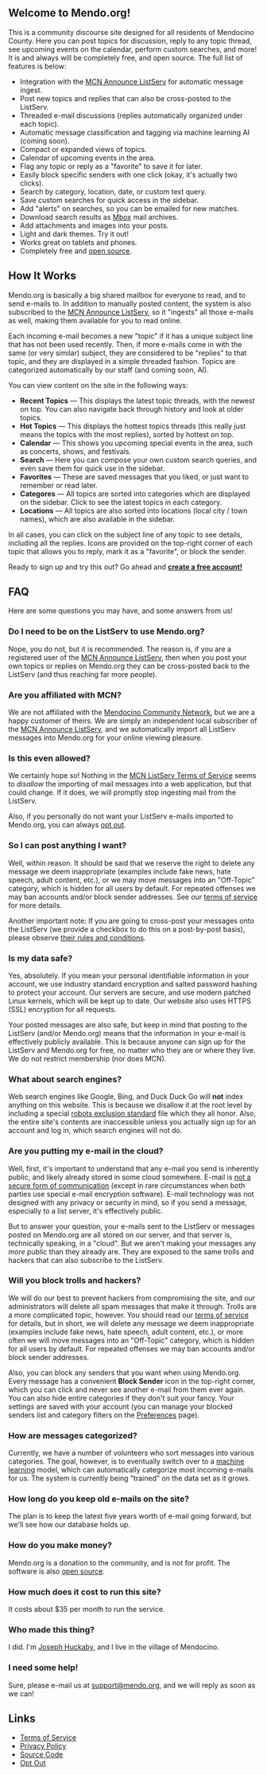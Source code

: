 ## Welcome to Mendo.org!

This is a community discourse site designed for all residents of Mendocino County.  Here you can post topics for discussion, reply to any topic thread, see upcoming events on the calendar, perform custom searches, and more!  It is and always will be completely free, and open source.  The full list of features is below:

- Integration with the [MCN Announce ListServ](http://www.mcn.org/email/listserv.html) for automatic message ingest.
- Post new topics and replies that can also be cross-posted to the ListServ.
- Threaded e-mail discussions (replies automatically organized under each topic).
- Automatic message classification and tagging via machine learning AI (coming soon).
- Compact or expanded views of topics.
- Calendar of upcoming events in the area.
- Flag any topic or reply as a "favorite" to save it for later.
- Easily block specific senders with one click (okay, it's actually two clicks).
- Search by category, location, date, or custom text query.
- Save custom searches for quick access in the sidebar.
- Add "alerts" on searches, so you can be emailed for new matches.
- Download search results as [Mbox](https://en.wikipedia.org/wiki/Mbox) mail archives.
- Add attachments and images into your posts.
- Light and dark themes.  <span class="link" style="user-select:none" onMouseUp="$P().toggleTheme()">Try it out!</span>
- Works great on tablets and phones.
- Completely free and [open source](https://github.com/jhuckaby/mendo.org).

## How It Works

Mendo.org is basically a big shared mailbox for everyone to read, and to send e-mails to.  In addition to manually posted content, the system is also subscribed to the [MCN Announce ListServ](http://www.mcn.org/email/listserv.html), so it "ingests" all those e-mails as well, making them available for you to read online.

Each incoming e-mail becomes a new "topic" if it has a unique subject line that has not been used recently.  Then, if more e-mails come in with the same (or very similar) subject, they are considered to be "replies" to that topic, and they are displayed in a simple threaded fashion.  Topics are categorized automatically by our staff (and coming soon, AI).

You can view content on the site in the following ways:

- **Recent Topics** &mdash; This displays the latest topic threads, with the newest on top.  You can also navigate back through history and look at older topics.
- **Hot Topics** &mdash; This displays the hottest topics threads (this really just means the topics with the most replies), sorted by hottest on top.
- **Calendar** &mdash; This shows you upcoming special events in the area, such as concerts, shows, and festivals.
- **Search** &mdash; Here you can compose your own custom search queries, and even save them for quick use in the sidebar.
- **Favorites** &mdash; These are saved messages that you liked, or just want to remember or read later.
- **Categores** &mdash; All topics are sorted into categories which are displayed on the sidebar.  Click to see the latest topics in each category.
- **Locations** &mdash; All topics are also sorted into locations (local city / town names), which are also available in the sidebar.

In all cases, you can click on the subject line of any topic to see details, including all the replies.  Icons are provided on the top-right corner of each topic that allows you to reply, mark it as a "favorite", or block the sender.

Ready to sign up and try this out?  Go ahead and **[create a free account!](/signup)**

## FAQ

Here are some questions you may have, and some answers from us!

### Do I need to be on the ListServ to use Mendo.org?

Nope, you do not, but it is recommended.  The reason is, if you are a registered user of the [MCN Announce ListServ](http://www.mcn.org/email/listserv.html), then when you post your own topics or replies on Mendo.org they can be cross-posted back to the ListServ (and thus reaching far more people).

### Are you affiliated with MCN?

We are not affiliated with the [Mendocino Community Network](http://mcn.org/), but we are a happy customer of theirs.  We are simply an independent local subscriber of the [MCN Announce ListServ](http://www.mcn.org/email/listserv.html), and we automatically import all ListServ messages into Mendo.org for your online viewing pleasure.

### Is this even allowed?

We certainly hope so!  Nothing in the [MCN ListServ Terms of Service](http://www.mcn.org/email/atos.html) seems to *disallow* the importing of mail messages into a web application, but that could change.  If it does, we will promptly stop ingesting mail from the ListServ.

Also, if you personally do not want your ListServ e-mails imported to Mendo.org, you can always [opt out](/optout).

### So I can post anything I want?

Well, within reason.  It should be said that we reserve the right to delete any message we deem inappropriate (examples include fake news, hate speech, adult content, etc.), or we may move messages into an "Off-Topic" category, which is hidden for all users by default.  For repeated offenses we may ban accounts and/or block sender addresses.  See our [terms of service](/terms) for more details.

Another important note: If you are going to cross-post your messages onto the ListServ (we provide a checkbox to do this on a post-by-post basis), please observe [their rules and conditions](http://www.mcn.org/email/atos.html).

### Is my data safe?

Yes, absolutely.  If you mean your personal identifiable information in your account, we use industry standard encryption and salted password hashing to protect your account.  Our servers are secure, and use modern patched Linux kernels, which will be kept up to date.  Our website also uses HTTPS (SSL) encryption for all requests.

Your posted messages are also safe, but keep in mind that posting to the ListServ (and/or Mendo.org) means that the information in your e-mail is effectively publicly available.  This is because anyone can sign up for the ListServ and Mendo.org for free, no matter who they are or where they live.  We do not restrict membership (nor does MCN).

### What about search engines?

Web search engines like Google, Bing, and Duck Duck Go will **not** index anything on this website.  This is because we disallow it at the root level by including a special [robots exclusion standard](https://en.wikipedia.org/wiki/Robots_exclusion_standard) file which they all honor.  Also, the entire site's contents are inaccessible unless you actually sign up for an account and log in, which search engines will not do.

### Are you putting my e-mail in the cloud?

Well, first, it's important to understand that any e-mail you send is inherently public, and likely already stored in some cloud somewhere.  E-mail is [not a secure form of communication](https://www.digitaltrends.com/computing/can-email-ever-be-secure/) (except in rare circumstances when both parties use special e-mail encryption software).  E-mail technology was not designed with any privacy or security in mind, so if you send a message, especially to a list server, it's effectively public.

But to answer your question, your e-mails sent to the ListServ or messages posted on Mendo.org are all stored on our server, and that server is, technically speaking, in a "cloud".  But we aren't making your messages any *more* public than they already are.  They are exposed to the same trolls and hackers that can also subscribe to the ListServ.

### Will you block trolls and hackers?

We will do our best to prevent hackers from compromising the site, and our administrators will delete all spam messages that make it through.  Trolls are a more complicated topic, however.  You should read our [terms of service](/terms) for details, but in short, we will delete any message we deem inappropriate (examples include fake news, hate speech, adult content, etc.), or more often we will move messages into an "Off-Topic" category, which is hidden for all users by default.  For repeated offenses we may ban accounts and/or block sender addresses.

Also, you can block any senders that you want when using Mendo.org.  Every message has a convenient <i class="mdi mdi-cancel"></i> **Block Sender** icon in the top-right corner, which you can click and never see another e-mail from them ever again.  You can also hide entire categories if they don't suit your fancy.  Your settings are saved with your account (you can manage your blocked senders list and category filters on the [Preferences](#MySettings) page).

### How are messages categorized?

Currently, we have a number of volunteers who sort messages into various categories.  The goal, however, is to eventually switch over to a [machine learning](https://en.wikipedia.org/wiki/Machine_learning) model, which can automatically categorize most incoming e-mails for us.  The system is currently being "trained" on the data set as it grows.

### How long do you keep old e-mails on the site?

The plan is to keep the latest five years worth of e-mail going forward, but we'll see how our database holds up.

### How do you make money?

Mendo.org is a donation to the community, and is not for profit.  The software is also [open source](https://github.com/jhuckaby/mendo.org).

### How much does it cost to run this site?

It costs about $35 per month to run the service.

### Who made this thing?

I did.  I'm [Joseph Huckaby](https://twitter.com/jhuckaby), and I live in the village of Mendocino.

### I need some help!

Sure, please e-mail us at support@mendo.org, and we will reply as soon as we can!

## Links

- [Terms of Service](/terms)
- [Privacy Policy](/privacy)
- [Source Code](https://github.com/jhuckaby/mendo.org)
- [Opt Out](/optout)
